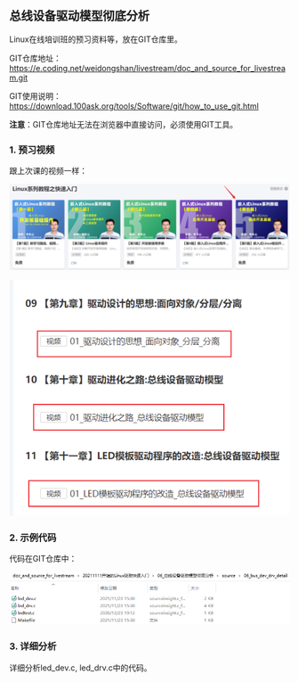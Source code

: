 ## 总线设备驱动模型彻底分析

Linux在线培训班的预习资料等，放在GIT仓库里。

GIT仓库地址：https://e.coding.net/weidongshan/livestream/doc_and_source_for_livestream.git

GIT使用说明：https://download.100ask.org/tools/Software/git/how_to_use_git.html

**注意**：GIT仓库地址无法在浏览器中直接访问，必须使用GIT工具。



### 1. 预习视频

跟上次课的视频一样：

![image-20211119234511274](pic/06_platform_detail/01_driver_video.png)

![image-20211119234645373](pic/06_platform_detail/02_vides.png)



### 2. 示例代码

代码在GIT仓库中：

![image-20211123153247720](pic/06_platform_detail/03_source.png)



### 3. 详细分析

详细分析led_dev.c, led_drv.c中的代码。

